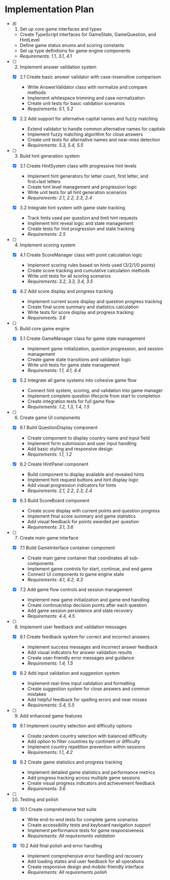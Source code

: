 # Implementation Plan

- [x] 1. Set up core game interfaces and types
  - Create TypeScript interfaces for GameState, GameQuestion, and HintLevel
  - Define game status enums and scoring constants
  - Set up type definitions for game engine components
  - _Requirements: 1.1, 3.1, 4.1_

- [ ] 2. Implement answer validation system
  - [x] 2.1 Create basic answer validator with case-insensitive comparison
    - Write AnswerValidator class with normalize and compare methods
    - Implement whitespace trimming and case normalization
    - Create unit tests for basic validation scenarios
    - _Requirements: 5.1, 5.2_

  - [x] 2.2 Add support for alternative capital names and fuzzy matching
    - Extend validator to handle common alternative names for capitals
    - Implement fuzzy matching algorithm for close answers
    - Create unit tests for alternative names and near-miss detection
    - _Requirements: 5.3, 5.4, 5.5_

- [ ] 3. Build hint generation system
  - [x] 3.1 Create HintSystem class with progressive hint levels
    - Implement hint generators for letter count, first letter, and first+last letters
    - Create hint level management and progression logic
    - Write unit tests for all hint generation scenarios
    - _Requirements: 2.1, 2.2, 2.3, 2.4_

  - [x] 3.2 Integrate hint system with game state tracking
    - Track hints used per question and limit hint requests
    - Implement hint reveal logic and state management
    - Create tests for hint progression and state tracking
    - _Requirements: 2.5_

- [ ] 4. Implement scoring system
  - [x] 4.1 Create ScoreManager class with point calculation logic
    - Implement scoring rules based on hints used (3/2/1/0 points)
    - Create score tracking and cumulative calculation methods
    - Write unit tests for all scoring scenarios
    - _Requirements: 3.2, 3.3, 3.4, 3.5_

  - [x] 4.2 Add score display and progress tracking
    - Implement current score display and question progress tracking
    - Create final score summary and statistics calculation
    - Write tests for score display and progress tracking
    - _Requirements: 3.6_

- [ ] 5. Build core game engine
  - [x] 5.1 Create GameManager class for game state management
    - Implement game initialization, question progression, and session management
    - Create game state transitions and validation logic
    - Write unit tests for game state management
    - _Requirements: 1.1, 4.1, 4.4_

  - [x] 5.2 Integrate all game systems into cohesive game flow
    - Connect hint system, scoring, and validation into game manager
    - Implement complete question lifecycle from start to completion
    - Create integration tests for full game flow
    - _Requirements: 1.2, 1.3, 1.4, 1.5_

- [ ] 6. Create game UI components
  - [x] 6.1 Build QuestionDisplay component
    - Create component to display country name and input field
    - Implement form submission and user input handling
    - Add basic styling and responsive design
    - _Requirements: 1.1, 1.2_

  - [x] 6.2 Create HintPanel component
    - Build component to display available and revealed hints
    - Implement hint request buttons and hint display logic
    - Add visual progression indicators for hints
    - _Requirements: 2.1, 2.2, 2.3, 2.4_

  - [x] 6.3 Build ScoreBoard component
    - Create score display with current points and question progress
    - Implement final score summary and game statistics
    - Add visual feedback for points awarded per question
    - _Requirements: 3.1, 3.6_

- [ ] 7. Create main game interface
  - [x] 7.1 Build GameInterface container component
    - Create main game container that coordinates all sub-components
    - Implement game controls for start, continue, and end game
    - Connect UI components to game engine state
    - _Requirements: 4.1, 4.2, 4.3_

  - [x] 7.2 Add game flow controls and session management
    - Implement new game initialization and game end handling
    - Create continue/stop decision points after each question
    - Add game session persistence and state recovery
    - _Requirements: 4.4, 4.5_

- [ ] 8. Implement user feedback and validation messages
  - [x] 8.1 Create feedback system for correct and incorrect answers
    - Implement success messages and incorrect answer feedback
    - Add visual indicators for answer validation results
    - Create user-friendly error messages and guidance
    - _Requirements: 1.4, 1.5_

  - [x] 8.2 Add input validation and suggestion system
    - Implement real-time input validation and formatting
    - Create suggestion system for close answers and common mistakes
    - Add helpful feedback for spelling errors and near misses
    - _Requirements: 5.4, 5.5_

- [ ] 9. Add enhanced game features
  - [x] 9.1 Implement country selection and difficulty options
    - Create random country selection with balanced difficulty
    - Add option to filter countries by continent or difficulty
    - Implement country repetition prevention within sessions
    - _Requirements: 1.1, 4.2_

  - [x] 9.2 Create game statistics and progress tracking
    - Implement detailed game statistics and performance metrics
    - Add progress tracking across multiple game sessions
    - Create visual progress indicators and achievement feedback
    - _Requirements: 3.6_

- [ ] 10. Testing and polish
  - [x] 10.1 Create comprehensive test suite
    - Write end-to-end tests for complete game scenarios
    - Create accessibility tests and keyboard navigation support
    - Implement performance tests for game responsiveness
    - _Requirements: All requirements validation_

  - [x] 10.2 Add final polish and error handling
    - Implement comprehensive error handling and recovery
    - Add loading states and user feedback for all operations
    - Create responsive design and mobile-friendly interface
    - _Requirements: All requirements polish_